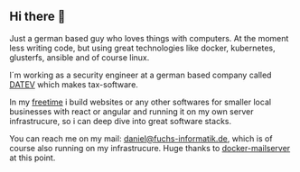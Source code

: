 ## Hi there 👋

Just a german based guy who loves things with computers. At the moment less writing code, but using great technologies like docker, kubernetes, glusterfs, ansible and of course linux.

I´m working as a security engineer at a german based company called [DATEV](https://www.datev.de/) which makes tax-software.

In my [freetime](https://www.fuchs-informatik.de) i build websites or any other softwares for smaller local businesses with react or angular and running it on my own server infrastrucure, so i can deep dive into great software stacks.

You can reach me on my mail: [daniel@fuchs-informatik.de](mailto:daniel@fuchs-informatik.de), which is of course also running on my infrastrucure. Huge thanks to [docker-mailserver](https://github.com/docker-mailserver/docker-mailserver) at this point.


<!--
**dfoxg/dfoxg** is a ✨ _special_ ✨ repository because its `README.md` (this file) appears on your GitHub profile.

Here are some ideas to get you started:

- 🔭 I’m currently working on ...
- 🌱 I’m currently learning ...
- 👯 I’m looking to collaborate on ...
- 🤔 I’m looking for help with ...
- 💬 Ask me about ...
- 📫 How to reach me: ...
- 😄 Pronouns: ...
- ⚡ Fun fact: ...
-->
